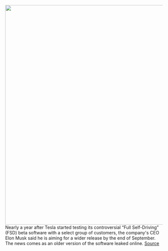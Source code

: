 <img src='https://cdn.vox-cdn.com/thumbor/8jURA6LeCfDR-ve8Lga7AvzweVw=/0x0:1712x961/1200x800/filters:focal(720x345:992x617)/cdn.vox-cdn.com/uploads/chorus_image/image/69825607/Screen_Shot_2021_09_07_at_10.16.41_AM.0.png' width='700px' /><br/>
Nearly a year after Tesla started testing its controversial “Full Self-Driving” (FSD) beta software with a select group of customers, the company's CEO Elon Musk said he is aiming for a wider release by the end of September. The news comes as an older version of the software leaked online.
<a href='https://www.theverge.com/2021/9/7/22660692/tesla-full-self-driving-software-release-date-leak'> Source <a/>